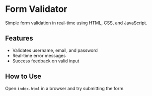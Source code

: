 # Form Validator

Simple form validation in real-time using HTML, CSS, and JavaScript.

## Features
- Validates username, email, and password
- Real-time error messages
- Success feedback on valid input

## How to Use
Open `index.html` in a browser and try submitting the form.